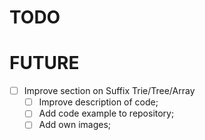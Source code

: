 # TODO

# FUTURE
- [ ] Improve section on Suffix Trie/Tree/Array
  - [ ] Improve description of code;
  - [ ] Add code example to repository;
  - [ ] Add own images;
